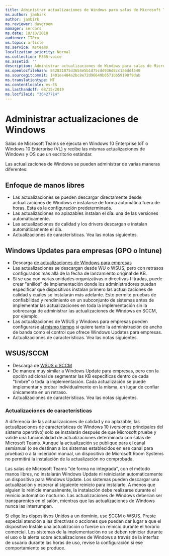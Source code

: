 ```yaml
---
title: Administrar actualizaciones de Windows para salas de Microsoft Teams
ms.author: jambirk
author: jambirk
ms.reviewer: davgroom
manager: serdars
ms.date: 10/10/2018
audience: ITPro
ms.topic: article
ms.service: msteams
localization_priority: Normal
ms.collection: M365-voice
ms.assetid: ''
description: Administrar actualizaciones de Windows para salas de Microsoft Teams
ms.openlocfilehash: 842831875d3654e5b1d75cdd936d8cc1a6ddf540
ms.sourcegitcommit: 1401ee484a2bc8e72d96649b0571bb59198f9dab
ms.translationtype: MT
ms.contentlocale: es-ES
ms.lasthandoff: 08/15/2019
ms.locfileid: "36427714"
---
```

# <a name="manage-windows-updates"></a>Administrar actualizaciones de Windows

Salas de Microsoft Teams se ejecuta en Windows 10 Enterprise IoT o Windows 10 Enterprise (VL) y recibe las mismas actualizaciones de Windows y OS que un escritorio estándar.

Las actualizaciones de Windows se pueden administrar de varias maneras diferentes:

## <a name="hands-off-approach"></a>Enfoque de manos libres 

- Las actualizaciones se pueden descargar directamente desde actualizaciones de Windows e instalarse de forma automática fuera de horas. Esta es la configuración predeterminada.
- Las actualizaciones no aplazables instalan el día: una de las versiones automáticamente.
- Las actualizaciones de calidad y los drivers descargan e instalan automáticamente el día.
- Actualizaciones de características. Vea las notas siguientes.

## <a name="windows-updates-for-business-gpo-or-intune"></a>Windows Updates para empresas (GPO o Intune)  

- Descarga [de actualizaciones de Windows para empresas](https://docs.microsoft.com/windows/deployment/update/waas-manage-updates-wufb)
- Las actualizaciones se descargan desde WU o WSUS, pero con retrasos configurados más allá de la fecha de lanzamiento original de KB.
- Si se usa con varias unidades organizativas o directivas filtradas, puede crear "anillos" de implementación donde los administradores puedan especificar qué dispositivos instalan primero las actualizaciones de calidad y cuáles se instalarán más adelante. Esto permite pruebas de confiabilidad y rendimiento en un subconjunto de sistemas antes de implementar las actualizaciones en toda la implementación sin la sobrecarga de administrar las actualizaciones de Windows en SCCM, por ejemplo.
- Las actualizaciones de WSUS y Windows para empresas pueden configurarse [al mismo tiempo](https://docs.microsoft.com/windows/deployment/update/waas-integrate-wufb) si quiere tanto la administración de ancho de banda como el control que ofrece Windows Updates para empresas.
- Actualizaciones de características. Vea las notas siguientes.

## <a name="wsussccm"></a>WSUS/SCCM

- Descarga de [WSUS o SCCM](https://docs.microsoft.com/windows/deployment/update/waas-manage-updates-configuration-manager)
- De manera muy similar a Windows Update para empresas, pero con la opción adicional de segmentar las KB específicas dentro de cada "timbre" o toda la implementación. Cada actualización se puede implementar y probar individualmente en la misma, en lugar de confiar únicamente en un retraso.
- Actualizaciones de características. Vea las notas siguientes.

### <a name="feature-updates"></a>Actualizaciones de características

A diferencia de las actualizaciones de calidad y no aplazable, las actualizaciones de características de Windows 10 (versiones principales del sistema operativo) solo se instalarán después de que Microsoft pruebe y valide una funcionalidad de actualizaciones determinada con salas de Microsoft Teams. Aunque la actualización se publique para el canal semianual (o se destinan a los sistemas establecidos en ese canal para pruebas) o a la inserción manual, un dispositivo de Microsoft Room Systems no permitirá la instalación de la actualización no comprobada.

Las salas de Microsoft Teams "de forma no integrada", con el método manos libres, no instalarán Windows Update ni reiniciarán automáticamente un dispositivo para Windows Update. Los sistemas pueden descargar una actualización y esperar al siguiente reinicio para instalarlo. A menos que alguien lo reinicie manualmente, la instalación debe realizarse durante el reinicio automático nocturno. Las actualizaciones de Windows deberían ser transparentes en el salón, mientras que las actualizaciones de Windows nunca las interrumpan.

Si elige los dispositivos Unidos a un dominio, use SCCM o WSUS. Preste especial atención a las directivas o acciones que puedan dar lugar a que el dispositivo Instale una actualización o fuerce un reinicio durante el horario comercial. Los sistemas de la implementación no se deben reiniciar durante el uso o la alerta sobre actualizaciones de Windows a través de la interfaz de usuario durante las horas de uso, revise la configuración si ese comportamiento se produce.